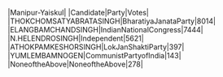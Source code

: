  
|Manipur-Yaiskul|
|Candidate|Party|Votes|
|THOKCHOMSATYABRATASINGH|BharatiyaJanataParty|8014|
|ELANGBAMCHANDSINGH|IndianNationalCongress|7444|
|N.HELENDROSINGH|Independent|5621|
|ATHOKPAMKESHORSINGH|LokJanShaktiParty|397|
|YUMLEMBAMNOGEN|CommunistPartyofIndia|143|
|NoneoftheAbove|NoneoftheAbove|278|
